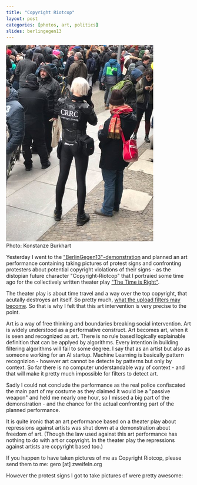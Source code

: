 ```yaml
---
title: "Copyright Riotcop"
layout: post
categories: [photos, art, politics]
slides: berlingegen13
---
```


<div class="img_right">
	<img src="/images/posts/crrc.jpg"><br>
Photo: Konstanze Burkhart
</div>

Yesterday I went to the <a href="https://berlingegen13.wordpress.com/">"BerlinGegen13"-demonstration</a> and planned an art performance containing taking pictures of protest signs and confronting protesters about potential copyright violations of their signs - as the distopian future character "Copyright-Riotcop" that I portraied some time ago for the collectively written theater play <a href="https://c-atre.de/produktionen/copyriot/">"The Time is Right"</a>.

The theater play is about time travel and a way over the top copyright, that acutally destroyes art itself. So pretty much, <a href="https://juliareda.eu/2019/02/eu-copyright-final-text/">what the upload filters may become<a>. So that is why I felt that this art intervention is very precise to the point.

Art is a way of free thinking and boundaries breaking social intervention. Art is widely understood as a performative construct. Art becomes art, when it is seen and recognized as art. There is no rule based logically explainable definition that can be applyed by algorithms.
Every intention in building filtering algorithms will fail to some degree. I say that as an artist but also as someone working for an AI startup. Machine Learning is basically pattern recognizion - however art cannot be detecte by patterns but only by context. So far there is no computer understandable way of context - and that will make it pretty much impossible for filters to detect art.

Sadly I could not conclude the performance as the real police confiscated the main part of my costume as they claimed it would be a "passive weapon" and held me nearly one hour, so I missed a big part of the demonstration - and the chance for the actual confronting part of the planned performance.

It is quite ironic that an art performance based on a theater play about repressions against artists was shut down at a demonstration about freedom of art. (Though the law used against this art performance has nothing to do with art or copyright. In the theater play the repressions against artists are copyright based too.)

If you happen to have taken pictures of me as Copyright Riotcop, please send them to me: gero \[at\] zweifeln.org


However the protest signs I got to take pictures of were pretty awesome: